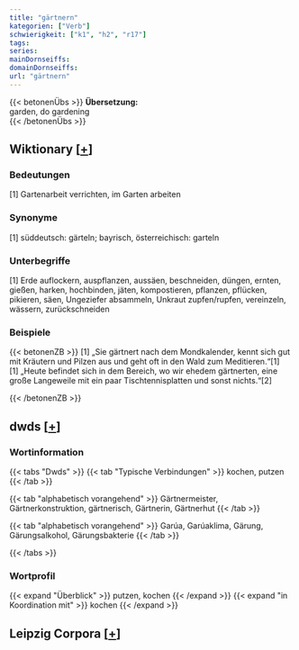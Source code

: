 ```yaml
---
title: "gärtnern"
kategorien: ["Verb"]
schwierigkeit: ["k1", "h2", "r17"]
tags:
series:
mainDornseiffs:
domainDornseiffs:
url: "gärtnern"
---
```


{{< betonenÜbs >}}
**Übersetzung:**  
garden, do gardening  
{{< /betonenÜbs >}}

## Wiktionary [[+](https://de.wiktionary.org/wiki/gärtnern)]

### Bedeutungen
[1] Gartenarbeit verrichten, im Garten arbeiten  

### Synonyme
[1] süddeutsch: gärteln; bayrisch, österreichisch: garteln  

### Unterbegriffe
[1] Erde auflockern, auspflanzen, aussäen, beschneiden, düngen, ernten, gießen, harken, hochbinden, jäten, kompostieren, pflanzen, pflücken, pikieren, säen, Ungeziefer absammeln, Unkraut zupfen/rupfen, vereinzeln, wässern, zurückschneiden  

### Beispiele
{{< betonenZB >}}
[1] „Sie gärtnert nach dem Mondkalender, kennt sich gut mit Kräutern und Pilzen aus und geht oft in den Wald zum Meditieren.“[1]  
[1] „Heute befindet sich in dem Bereich, wo wir ehedem gärtnerten, eine große Langeweile mit ein paar Tischtennisplatten und sonst nichts.“[2]  

{{< /betonenZB >}}


## dwds [[+](https://www.dwds.de/wb/gärtnern)]

### Wortinformation
{{< tabs "Dwds" >}}
{{< tab "Typische Verbindungen" >}}
kochen, putzen
{{< /tab >}}

{{< tab "alphabetisch vorangehend" >}}
Gärtnermeister, Gärtnerkonstruktion, gärtnerisch, Gärtnerin, Gärtnerhut
{{< /tab >}}

{{< tab "alphabetisch vorangehend" >}}
Garúa, Garúaklima, Gärung, Gärungsalkohol, Gärungsbakterie
{{< /tab >}}

{{< /tabs >}}

### Wortprofil
{{< expand "Überblick" >}} putzen, kochen {{< /expand >}}
{{< expand "in Koordination mit" >}} kochen {{< /expand >}}

## Leipzig Corpora [[+](https://corpora.uni-leipzig.de/en/res?word=gärtnern&corpusId=deu_newscrawl-public_2018)]

